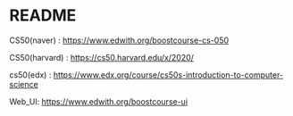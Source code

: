 # README

CS50(naver) : https://www.edwith.org/boostcourse-cs-050

CS50(harvard) : https://cs50.harvard.edu/x/2020/

cs50(edx) : https://www.edx.org/course/cs50s-introduction-to-computer-science



Web_UI: https://www.edwith.org/boostcourse-ui



